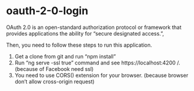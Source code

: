 # oauth-2-0-login
 OAuth 2.0 is an open-standard authorization protocol or framework that provides applications the ability for “secure designated access.”,


Then, you need to follow these steps to run this application.

1. Get a clone from git and run “npm install”
2. Run “ng serve -ssl true” command and see https://localhost:4200 /. (because of Facebook need ssl)
3. You need to use CORS() extension for your browser. (because browser don’t allow cross-origin request)
